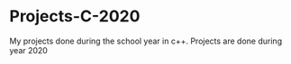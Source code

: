 # Projects-C-2020
My projects done during the school year in c++. Projects are done during year 2020 
